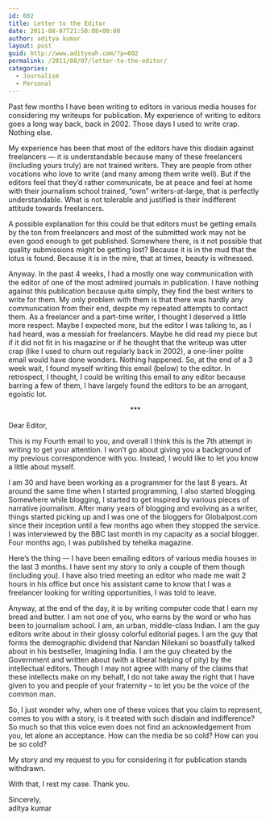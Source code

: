 ```yaml
---
id: 602
title: Letter to the Editor
date: 2011-08-07T21:50:08+00:00
author: aditya kumar
layout: post
guid: http://www.adityeah.com/?p=602
permalink: /2011/08/07/letter-to-the-editor/
categories:
  - Journalism
  - Personal
---
```

Past few months I have been writing to editors in various media houses for considering my writeups for publication. My experience of writing to editors goes a long way back, back in 2002. Those days I used to write crap. Nothing else.

My experience has been that most of the editors have this disdain against freelancers &#8212; it is understandable because many of these freelancers (including yours truly) are not trained writers. They are people from other vocations who love to write (and many among them write well). But if the editors feel that they&#8217;d rather communicate, be at peace and feel at home with their journalism school trained, &#8220;own&#8221; writers-at-large, that is perfectly understandable. What is not tolerable and justified is their indifferent attitude towards freelancers.

A possible explanation for this could be that editors must be getting emails by the ton from freelancers and most of the submitted work may not be even good enough to get published. Somewhere there, is it not possible that quality submissions might be getting lost? Because it is in the mud that the lotus is found. Because it is in the mire, that at times, beauty is witnessed.

Anyway. In the past 4 weeks, I had a mostly one way communication with the editor of one of the most admired journals in publication. I have nothing against this publication because quite simply, they find the best writers to write for them. My only problem with them is that there was hardly any communication from their end, despite my repeated attempts to contact them. As a freelancer and a part-time writer, I thought I deserved a little more respect. Maybe I expected more, but the editor I was talking to, as I had heard, was a messiah for freelancers. Maybe he did read my piece but if it did not fit in his magazine or if he thought that the writeup was utter crap (like I used to churn out regularly back in 2002), a one-liner polite email would have done wonders. Nothing happened. So, at the end of a 3 week wait, I found myself writing this email (below) to the editor. In retrospect, I thought, I could be writing this email to any editor because barring a few of them, I have largely found the editors to be an arrogant, egoistic lot.

<div align="center">
  ***
</div>

Dear Editor,

This is my Fourth email to you, and overall I think this is the 7th attempt in writing to get your attention. I won&#8217;t go about giving you a background of my previous correspondence with you. Instead, I would like to let you know a little about myself.

I am 30 and have been working as a programmer for the last 8 years. At around the same time when I started programming, I also started blogging. Somewhere while blogging, I started to get inspired by various pieces of narrative journalism. After many years of blogging and evolving as a writer, things started picking up and I was one of the bloggers for Globalpost.com since their inception until a few months ago when they stopped the service. I was interviewed by the BBC last month in my capacity as a social blogger. Four months ago, I was published by tehelka magazine.

Here&#8217;s the thing &#8212; I have been emailing editors of various media houses in the last 3 months. I have sent my story to only a couple of them though (including you). I have also tried meeting an editor who made me wait 2 hours in his office but once his assistant came to know that I was a freelancer looking for writing opportunities, I was told to leave.

Anyway, at the end of the day, it is by writing computer code that I earn my bread and butter. I am not one of you, who earns by the word or who has been to journalism school. I am, an urban, middle-class Indian. I am the guy editors write about in their glossy colorful editorial pages. I am the guy that forms the demographic dividend that Nandan Nilekani so boastfully talked about in his bestseller, Imagining India. I am the guy cheated by the Government and written about (with a liberal helping of pity) by the intellectual editors. Though I may not agree with many of the claims that these intellects make on my behalf, I do not take away the right that I have given to you and people of your fraternity &#8211; to let you be the voice of the common man.

So, I just wonder why, when one of these voices that you claim to represent, comes to you with a story, is it treated with such disdain and indifference? So much so that this voice even does not find an acknowledgement from you, let alone an acceptance. How can the media be so cold? How can you be so cold?

My story and my request to you for considering it for publication stands withdrawn.

With that, I rest my case. Thank you.

Sincerely,  
aditya kumar